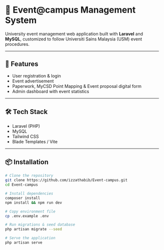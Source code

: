 # 🎉 Event@campus Management System

University event management web application built with **Laravel** and **MySQL**, customized to follow Universiti Sains Malaysia (USM) event procedures.

---

## 🚀 Features
- User registration & login  
- Event advertisement 
- Paperwork, MyCSD Point Mapping & Event proposal digital form 
- Admin dashboard with event statistics  

---

## 🛠️ Tech Stack
- Laravel (PHP)
- MySQL
- Tailwind CSS
- Blade Templates / Vite

---

## 📦 Installation

```bash
# Clone the repository
git clone https://github.com/izzathabib/Event-campus.git
cd Event-campus

# Install dependencies
composer install
npm install && npm run dev

# Copy environment file
cp .env.example .env

# Run migrations & seed database
php artisan migrate --seed

# Serve the application
php artisan serve
